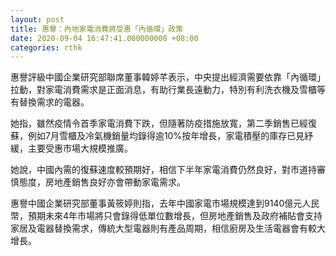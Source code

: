 ```yaml
---
layout: post
title: 惠譽：內地家電消費將受惠「內循環」政策
date: 2020-09-04 16:47:41.000000000 +08:00
categories: rthk
---
```


惠譽評級中國企業研究部聯席董事韓婷芊表示，中央提出經濟需要依靠「內循環」拉動，對家電消費需求是正面消息，有助行業長遠動力，特別有利洗衣機及雪櫃等有替換需求的電器。

她指，雖然疫情令首季家電消費下跌，但隨著防疫措施放寬，第二季銷售已經復蘇，例如7月雪櫃及冷氣機銷量均錄得逾10%按年增長，家電積壓的庫存已見紓緩，主要受惠市場大規模推廣。

她說，中國內需的復蘇速度較預期好，相信下半年家電消費仍然良好，對市道持審慎態度，房地產銷售良好亦會帶動家電需求。

惠譽中國企業研究部董事黃筱婷則指，去年中國家電市場規模達到9140億元人民幣，預期未來4年市場將只會錄得低單位數增長，但房地產銷售及政府補貼會支持家居及電器替換需求，傳統大型電器則有產品周期，相信廚房及生活電器會有較大增長。
